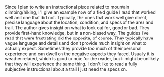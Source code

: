 Since I plan to write an instructional piece related to mountain climbing/hiking, I'll give an example now of a field guide I read that worked well and one that did not.
Typically, the ones that work well give direct, precise language about the location, condition, and specs of the area and trail. The author gives insight on what to look out for, good or bad. They provide first-hand knowledge, but in a non-biased way. 
The guides I've read that were frustrating did the opposite, of course. They typically have vague language and details and don't provide much insight on what to actually expect. Sometimes they provide *too* much of their personal experience and can dwell on the negative aspects they faced. Usually it is weather related, which is good to note for the reader, but it might be unlikely that they will experience the same thing. I don't like to read a fully subjective instructional about a trail I just need the specs on.  
